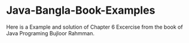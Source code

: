 # Java-Bangla-Book-Examples
Here is a Example and solution of Chapter 6 Excercise from the book of Java Programing Bujloor Rahmman.
